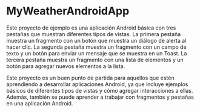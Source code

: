 # MyWeatherAndroidApp


Este proyecto de ejemplo es una aplicación Android básica con tres pestañas que muestran diferentes tipos 
de vistas. La primera pestaña muestra un fragmento con un botón que muestra un diálogo de alerta al hacer clic. 
La segunda pestaña muestra un fragmento con un campo de texto y un botón para enviar un mensaje que se muestra en un Toast.
La tercera pestaña muestra un fragmento con una lista de elementos y un botón para agregar nuevos elementos a la lista.

Este proyecto es un buen punto de partida para aquellos que estén aprendiendo a desarrollar aplicaciones Android, 
ya que incluye ejemplos básicos de diferentes tipos de vistas y cómo agregar interacciones a ellas. Además, también se
puede aprender a trabajar con fragmentos y pestañas en una aplicación Android.
